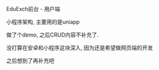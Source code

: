 EduExch前台 - 用户端

小程序架构, 主要用的是uniapp

做了个demo, 之后CRUD内容不补充了.

没打算在安卓和小程序这块深入, 因为还是希望做网页端的开发

之后想到了再补充吧
